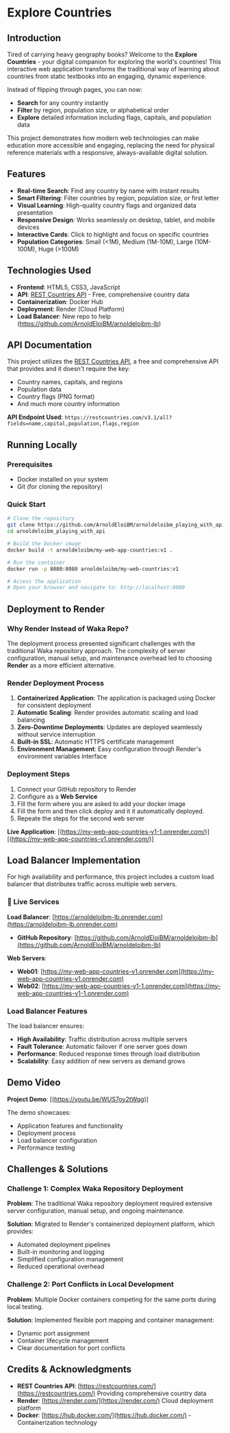 #  Explore Countries

## Introduction

Tired of carrying heavy geography books? Welcome to the **Explore Countries** - your digital companion for exploring the world's countries! This interactive web application transforms the traditional way of learning about countries from static textbooks into an engaging, dynamic experience.

Instead of flipping through pages, you can now:
- **Search** for any country instantly
- **Filter** by region, population size, or alphabetical order
- **Explore** detailed information including flags, capitals, and population data

This project demonstrates how modern web technologies can make education more accessible and engaging, replacing the need for physical reference materials with a responsive, always-available digital solution.

## Features

- **Real-time Search**: Find any country by name with instant results
- **Smart Filtering**: Filter countries by region, population size, or first letter
- **Visual Learning**: High-quality country flags and organized data presentation
- **Responsive Design**: Works seamlessly on desktop, tablet, and mobile devices
- **Interactive Cards**: Click to highlight and focus on specific countries
- **Population Categories**: Small (<1M), Medium (1M-10M), Large (10M-100M), Huge (>100M)

## Technologies Used

- **Frontend**: HTML5, CSS3, JavaScript 
- **API**: [REST Countries API](https://restcountries.com/) - Free, comprehensive country data
- **Containerization**: Docker Hub
- **Deployment**: Render (Cloud Platform)
- **Load Balancer**: New repo to help (https://github.com/ArnoldEloiBM/arnoldeloibm-lb)

## API Documentation

This project utilizes the [REST Countries API](https://restcountries.com/), a free and comprehensive API that provides and it doesn't require the key:
- Country names, capitals, and regions
- Population data
- Country flags (PNG format)
- And much more country information

**API Endpoint Used**: `https://restcountries.com/v3.1/all?fields=name,capital,population,flags,region`

##  Running Locally

### Prerequisites
- Docker installed on your system
- Git (for cloning the repository)

### Quick Start
```bash
# Clone the repository
git clone https://github.com/ArnoldEloiBM/arnoldeloibm_playing_with_api
cd arnoldeloibm_playing_with_api

# Build the Docker image
docker build -t arnoldeloibm/my-web-app-countries:v1 .

# Run the container
docker run -p 8080:8080 arnoldeloibm/my-web-countries:v1

# Access the application
# Open your browser and navigate to: http://localhost:8080
```


##  Deployment to Render

### Why Render Instead of Waka Repo?

The deployment process presented significant challenges with the traditional Waka repository approach. The complexity of server configuration, manual setup, and maintenance overhead led to choosing **Render** as a more efficient alternative.

### Render Deployment Process

1. **Containerized Application**: The application is packaged using Docker for consistent deployment
2. **Automatic Scaling**: Render provides automatic scaling and load balancing
3. **Zero-Downtime Deployments**: Updates are deployed seamlessly without service interruption
4. **Built-in SSL**: Automatic HTTPS certificate management
5. **Environment Management**: Easy configuration through Render's environment variables interface

### Deployment Steps
1. Connect your GitHub repository to Render
2. Configure as a **Web Service**
3. Fill the form where you are asked to add your docker image
4. Fill the form and then click deploy and it it automatically deployed.
5. Repeate the steps for the second web server

**Live Application**: [(https://my-web-app-countries-v1-1.onrender.com/)] [(https://my-web-app-countries-v1.onrender.com/)]

## Load Balancer Implementation

For high availability and performance, this project includes a custom load balancer that distributes traffic across multiple web servers.

### 🚀 Live Services

**Load Balancer**: [https://arnoldeloibm-lb.onrender.com](https://arnoldeloibm-lb.onrender.com)
- **GitHub Repository**: [https://github.com/ArnoldEloiBM/arnoldeloibm-lb](https://github.com/ArnoldEloiBM/arnoldeloibm-lb)

**Web Servers**:
- **Web01**: [https://my-web-app-countries-v1.onrender.com](https://my-web-app-countries-v1.onrender.com)
- **Web02**: [https://my-web-app-countries-v1-1.onrender.com](https://my-web-app-countries-v1-1.onrender.com)

### Load Balancer Features

The load balancer ensures:
- **High Availability**: Traffic distribution across multiple servers
- **Fault Tolerance**: Automatic failover if one server goes down
- **Performance**: Reduced response times through load distribution
- **Scalability**: Easy addition of new servers as demand grows

## Demo Video

**Project Demo**: [(https://youtu.be/WUS7oy2tWqg)]

The demo showcases:
- Application features and functionality
- Deployment process
- Load balancer configuration
- Performance testing

## Challenges & Solutions

### Challenge 1: Complex Waka Repository Deployment
**Problem**: The traditional Waka repository deployment required extensive server configuration, manual setup, and ongoing maintenance.

**Solution**: Migrated to Render's containerized deployment platform, which provides:
- Automated deployment pipelines
- Built-in monitoring and logging
- Simplified configuration management
- Reduced operational overhead

### Challenge 2: Port Conflicts in Local Development
**Problem**: Multiple Docker containers competing for the same ports during local testing.

**Solution**: Implemented flexible port mapping and container management:
- Dynamic port assignment
- Container lifecycle management
- Clear documentation for port conflicts

## Credits & Acknowledgments

- **REST Countries API**: [https://restcountries.com/](https://restcountries.com/)  Providing comprehensive country data
- **Render**: [https://render.com/](https://render.com/) Cloud deployment platform
- **Docker**: [https://hub.docker.com/](https://hub.docker.com/) - Containerization technology